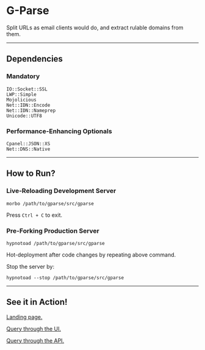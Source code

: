 # G-Parse

Split URLs as email clients would do, and extract rulable domains from them.

---

## Dependencies

### Mandatory
    IO::Socket::SSL
    LWP::Simple
    Mojolicious
    Net::IDN::Encode
    Net::IDN::Nameprep
    Unicode::UTF8

### Performance-Enhancing Optionals
    Cpanel::JSON::XS
    Net::DNS::Native

---

## How to Run?

### Live-Reloading Development Server

    morbo /path/to/gparse/src/gparse

Press `Ctrl + C` to exit.

### Pre-Forking Production Server

    hypnotoad /path/to/gparse/src/gparse

Hot-deployment after code changes by repeating above command.

Stop the server by:

    hypnotoad --stop /path/to/gparse/src/gparse

---

## See it in Action!

[Landing page.](https://gparse.ankitpati.in "G-Parse")

[Query through the UI.](https://gparse.ankitpati.in/#https://username:password@www.sitpune.%E0%A4%AD%E0%A4%BE%E0%A4%B0%E0%A4%A4.edu.in.kyoto.jp:8080/ankitpati?hello#anchor "Displays a nice table.")

[Query through the API.](https://gparse.ankitpati.in/https://username:password@www.sitpune.%E0%A4%AD%E0%A4%BE%E0%A4%B0%E0%A4%A4.edu.in.kyoto.jp:8080/ankitpati?hello "Returns JSON.")
